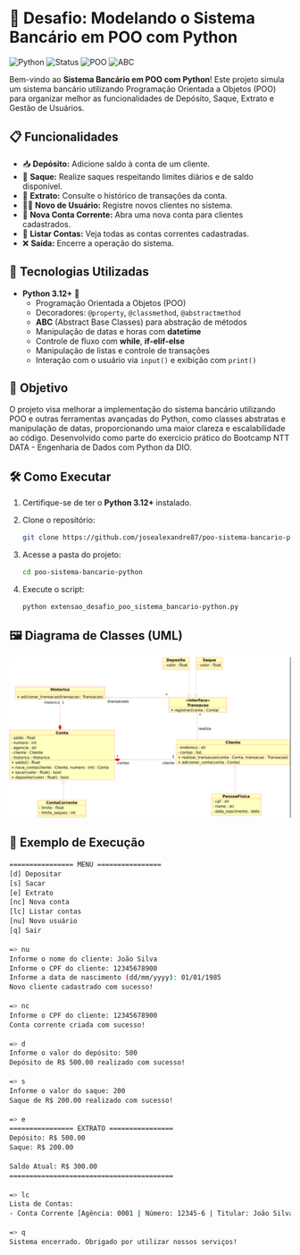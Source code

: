 # 🏦 Desafio: Modelando o Sistema Bancário em POO com Python

![Python](https://img.shields.io/badge/Python-3.12%2B-blue.svg) ![Status](https://img.shields.io/badge/Status-Completed-green) ![POO](https://img.shields.io/badge/POO-Aplicado-success) ![ABC](https://img.shields.io/badge/ABC-Aplicado-important)

Bem-vindo ao **Sistema Bancário em POO com Python**! Este projeto simula um sistema bancário utilizando Programação Orientada a Objetos (POO) para organizar melhor as funcionalidades de Depósito, Saque, Extrato e Gestão de Usuários.

## 📋 Funcionalidades

- 📥 **Depósito:** Adicione saldo à conta de um cliente.
- 💸 **Saque:** Realize saques respeitando limites diários e de saldo disponível.
- 📜 **Extrato:** Consulte o histórico de transações da conta.
- 🧑‍💼 **Novo de Usuário:** Registre novos clientes no sistema.
- 🏦 **Nova Conta Corrente:** Abra uma nova conta para clientes cadastrados.
- 📑 **Listar Contas:** Veja todas as contas correntes cadastradas.
- ❌ **Saída:** Encerre a operação do sistema.

## 🚀 Tecnologias Utilizadas

- **Python 3.12+** 🐍
  - Programação Orientada a Objetos (POO)
  - Decoradores: `@property`, `@classmethod`, `@abstractmethod`
  - **ABC** (Abstract Base Classes) para abstração de métodos
  - Manipulação de datas e horas com **datetime**
  - Controle de fluxo com **while**, **if-elif-else**
  - Manipulação de listas e controle de transações
  - Interação com o usuário via `input()` e exibição com `print()`

## 🎯 Objetivo

O projeto visa melhorar a implementação do sistema bancário utilizando POO e outras ferramentas avançadas do Python, como classes abstratas e manipulação de datas, proporcionando uma maior clareza e escalabilidade ao código. Desenvolvido como parte do exercício prático do Bootcamp NTT DATA - Engenharia de Dados com Python da DIO.

## 🛠️ Como Executar

1. Certifique-se de ter o **Python 3.12+** instalado.

2. Clone o repositório:
    
    ```bash
    git clone https://github.com/josealexandre87/poo-sistema-bancario-python.git
    ```

3. Acesse a pasta do projeto:
    
    ```bash
    cd poo-sistema-bancario-python
    ```

4. Execute o script:

    ```bash
    python extensao_desafio_poo_sistema_bancario-python.py
    ```
## 🖼️ Diagrama de Classes (UML)

![Diagrama UML](/diagrama_de_clases.png)

## 🎉 Exemplo de Execução

```bash
================ MENU ================
[d] Depositar
[s] Sacar
[e] Extrato
[nc] Nova conta
[lc] Listar contas
[nu] Novo usuário
[q] Sair

=> nu
Informe o nome do cliente: João Silva
Informe o CPF do cliente: 12345678900
Informe a data de nascimento (dd/mm/yyyy): 01/01/1985
Novo cliente cadastrado com sucesso!

=> nc
Informe o CPF do cliente: 12345678900
Conta corrente criada com sucesso!

=> d
Informe o valor do depósito: 500
Depósito de R$ 500.00 realizado com sucesso!

=> s
Informe o valor do saque: 200
Saque de R$ 200.00 realizado com sucesso!

=> e
================ EXTRATO ================
Depósito: R$ 500.00
Saque: R$ 200.00

Saldo Atual: R$ 300.00
=========================================

=> lc
Lista de Contas:
- Conta Corrente [Agência: 0001 | Número: 12345-6 | Titular: João Silva]

=> q
Sistema encerrado. Obrigado por utilizar nossos serviços!
```